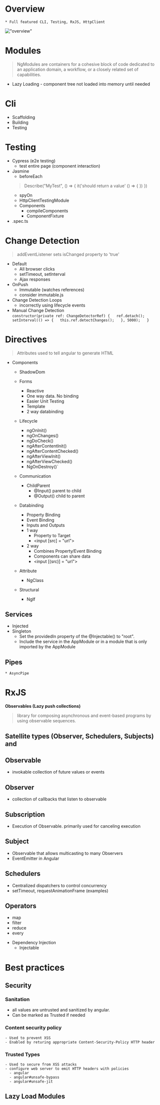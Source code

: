 
# Overview
    * Full featured CLI, Testing, RxJS, HttpClient
!["overview"](https://angular.io/generated/images/guide/architecture/overview2.png)

# Modules
> NgModules are containers for a cohesive block of code dedicated to an application domain, a workflow, or a closely related set of capabilities.

* Lazy Loading - component tree not loaded into memory until needed

# Cli
* Scaffolding
* Building
* Testing

# Testing
* Cypress (e2e testing)
    * test entire page (component interaction)
* Jasmine
    * beforeEach
    > Describe("MyTest", () => {
    >   it('should return a value' () => {
    >  })
    >})
    * spyOn
    * HttpClientTestingModule
    * Components
        * compileComponents
        * ComponentFixture
* .spec.ts

# Change Detection
> addEventListener sets isChanged property to 'true'
* Default
    * All browser clicks
    * setTimeout, setInterval
    * Ajax responses
* OnPush
    * Immutable (watches references)
    * consider immutable.js
* Change Detection Loops
    * incorrectly using lifecycle events
* Manual Change Detection  
    `constructor(private ref: ChangeDetectorRef) {  
        ref.detach();  
        setInterval(() => {  
        this.ref.detectChanges();  
        }, 5000);  
    }`
  
# Directives
> Attributes used to tell angular to generate HTML
* Components
    * ShadowDom
    * Forms
        * Reactive
        * One way data.  No binding
        * Easier Unit Testing
        * Template
        * 2 way databinding
    * Lifecycle  
        * ngOnInit()
        * ngOnChanges()
        * ngDoCheck()
        * ngAfterContentInit()
        * ngAfterContentChecked()
        * ngAfterViewInit()
        * ngAfterViewChecked()
        * NgOnDestroy()`
    * Communication
        * ChildParent
            * @Input() parent to child
            * @Output() child to parent

    * Databinding
        * Property Binding
        * Event Binding
        * Inputs and Outputs
        * 1 way
            * Property to Target
            * <input [src] = "url">
        * 2 way
            * Combines Property/Event Binding
            * Components can share data
            * <input [(src)] = "url">

    * Attribute
        * NgClass
    * Structural
        * NgIf

## Services
* Injected 
* Singleton
    * Set the providedIn property of the @Injectable() to "root".
    * Include the service in the AppModule or in a module that is only imported by the AppModule

## Pipes
    * AsyncPipe


# RxJS
**Observables (Lazy push collections)**
>library for composing asynchronous and event-based programs by using observable sequences. 
## Satellite types (Observer, Schedulers, Subjects) and 
## Observable
- invokable collection of future values or events
## Observer
- collection of callbacks that listen to observable
## Subscription
- Execution of Observable.  primarily used for canceling execution
## Subject 
-  Observable that allows multicasting to many Observers
-  EventEmitter in Angular

## Schedulers
- Centralized dispatchers to control concurrency
- setTimeout, requestAnimationFrame (examples)

## Operators 
- map
- filter
- reduce
- every 
* Dependency Injection
    * Injectable

# Best practices
## Security
### Sanitation
- all values are untrusted and sanitized by angular.
- Can be marked as Trusted if needed
### Content security policy
    - Used to prevent XSS
    - Enabled by returing appropriate Content-Security-Policy HTTP header

### Trusted Types
    - Used to secure from XSS attacks
    - configure web server to emit HTTP headers with policies
      - angular
      - angular#unsafe-bypass
      - angular#unsafe-jit

## Lazy Load Modules



